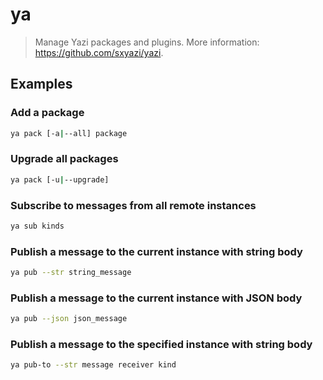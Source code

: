 # ya

> Manage Yazi packages and plugins. More information: <https://github.com/sxyazi/yazi>.

## Examples

### Add a package

```bash
ya pack [-a|--all] package
```

### Upgrade all packages

```bash
ya pack [-u|--upgrade]
```

### Subscribe to messages from all remote instances

```bash
ya sub kinds
```

### Publish a message to the current instance with string body

```bash
ya pub --str string_message
```

### Publish a message to the current instance with JSON body

```bash
ya pub --json json_message
```

### Publish a message to the specified instance with string body

```bash
ya pub-to --str message receiver kind
```
